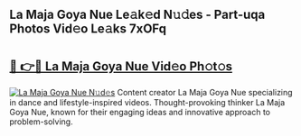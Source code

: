 ## La Maja Goya Nue Le𝚊k𝚎d N𝚞𝚍es - Part-uqa Photos Vid𝚎o Le𝚊ks 7xOFq

# <h2><a href="http://fb3in7c.evod.top/?m=La+Maja+Goya+Nue">🔗 👉🔴 La Maja Goya Nue Vid𝚎o Ph𝚘t𝚘s</a></h2>

[![La Maja Goya Nue N𝚞d𝚎s](https://i.imgur.com/8V9OHl7.gif)](http://fb3in7c.evod.top/?m=La+Maja+Goya+Nue)
Content creator La Maja Goya Nue specializing in dance and lifestyle-inspired videos. Thought-provoking thinker La Maja Goya Nue, known for their engaging ideas and innovative approach to problem-solving. 
